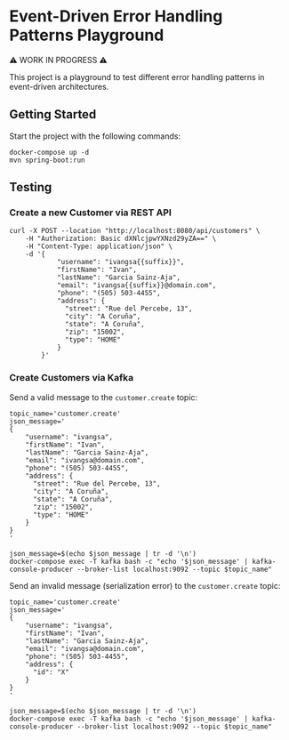 # Event-Driven Error Handling Patterns Playground

⚠️ WORK IN PROGRESS ⚠️

This project is a playground to test different error handling patterns in event-driven architectures.

## Getting Started

Start the project with the following commands:

```shell
docker-compose up -d
mvn spring-boot:run
```

## Testing

### Create a new Customer via REST API

```shell
curl -X POST --location "http://localhost:8080/api/customers" \
    -H "Authorization: Basic dXNlcjpwYXNzd29yZA==" \
    -H "Content-Type: application/json" \
    -d '{
            "username": "ivangsa{{suffix}}",
            "firstName": "Ivan",
            "lastName": "Garcia Sainz-Aja",
            "email": "ivangsa{{suffix}}@domain.com",
            "phone": "(505) 503-4455",
            "address": {
              "street": "Rue del Percebe, 13",
              "city": "A Coruña",
              "state": "A Coruña",
              "zip": "15002",
              "type": "HOME"
            }
        }'
```

### Create Customers via Kafka

Send a valid message to the `customer.create` topic:

```shell
topic_name='customer.create'
json_message='
{
    "username": "ivangsa",
    "firstName": "Ivan",
    "lastName": "Garcia Sainz-Aja",
    "email": "ivangsa@domain.com",
    "phone": "(505) 503-4455",
    "address": {
      "street": "Rue del Percebe, 13",
      "city": "A Coruña",
      "state": "A Coruña",
      "zip": "15002",
      "type": "HOME"
    }
}
'

json_message=$(echo $json_message | tr -d '\n')
docker-compose exec -T kafka bash -c "echo '$json_message' | kafka-console-producer --broker-list localhost:9092 --topic $topic_name"
```
Send an invalid message (serialization error) to the `customer.create` topic:

```shell
topic_name='customer.create'
json_message='
{
    "username": "ivangsa",
    "firstName": "Ivan",
    "lastName": "Garcia Sainz-Aja",
    "email": "ivangsa@domain.com",
    "phone": "(505) 503-4455",
    "address": {
      "id": "X"
    }
}
'

json_message=$(echo $json_message | tr -d '\n')
docker-compose exec -T kafka bash -c "echo '$json_message' | kafka-console-producer --broker-list localhost:9092 --topic $topic_name"
```

